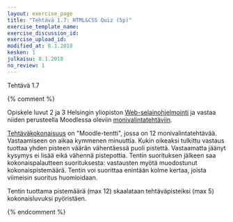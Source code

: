 ```yaml
---
layout: exercise_page
title: "Tehtävä 1.7: HTML&CSS Quiz (5p)"
exercise_template_name:
exercise_discussion_id:
exercise_upload_id:
modified_at: 8.1.2018
kesken: 1
julkaisu: 8.1.2018
no_review: 1
---
```


Tehtävä 1.7

{% comment %}

Opiskele luvut 2 ja 3 Helsingin yliopiston [Web-selainohjelmointi][weso] ja vastaa niiden perusteella Moodlessa oleviin [monivalintatehtäviin][quiz].

[quiz]: https://moodle2.tut.fi/mod/quiz/view.php?id=315293
[weso]: http://web-selainohjelmointi.github.io

[Tehtäväkokonaisuus][quiz] on "Moodle-tentti", jossa on 12 monivalintatehtävää. Vastaamiseen on aikaa kymmenen minuuttia. Kukin oikeaksi tulkittu vastaus tuottaa yhden pisteen väärän vähentäessä puoli pistettä. Vastaamatta jäänyt kysymys ei lisää eikä vähennä pistepottia. Tentin suorituksen jälkeen saa kokonaispalautteen suorituksesta: vastausten myötä muodostunut kokonaispistemäärä. Tentin voi suorittaa enintään kolme kertaa, joista viimeisin suoritus huomioidaan.

Tentin tuottama pistemäärä (max 12) skaalataan tehtäväpisteiksi (max 5) kokonaisluvuksi pyöristäen.

{% endcomment %}
